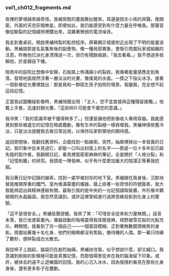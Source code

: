 <!-- author: Codex-A / vol:1 / ch:012 -->
### vol1_ch012_fragments.md

夜裡的夢境越來越奇怪。我被斑駁的畫面撕扯醒來，耳邊是陌生小孩的哭聲。推開窗，外面的天空灰暗無星。即便如此，我仍能感受到有什麼力量在呼喚我。那聲音像從斷裂的記憶縫隙裡鑽出來，混雜著微弱的電流噪音。

我走到書桌前，開啟黑蛹特製的監控程序。屏幕顯示城堡附近出現了不明的能量波動。黑蛹說那是名氣集聚後的副產物，像一種局部異象，會吸引周圍玩家或組織的注意。昨晚他已派化身清理過一次，但仍有殘餘痕跡。「我去看看。」我不想過多依賴他，於是親自下樓。

陰雨中的庭院比想像中安靜，石板路上佈滿細小的裂紋。我循著能量感應走到角落，發現地面居然浮著一層淡淡的光暈，像搖晃的水面。一摸之下指尖冰涼，接著一個影像從光暈裡跳出：那是我和一群陌生孩子拍照的場景。我皺眉，完全想不起這段記憶。

正當我試圖觸碰影像時，黑蛹悄聲出現：「主人，您不宜直接與這種殘留接觸。」他戴上手套，迅速封鎖光暈。「這些碎片可能會干擾您的意識。」

我冷笑：「我的意識早被干擾得夠多了。」但還是讓他把影像收入專用容器。我能感覺到那些被遺忘的記憶在暗處蠢動，像有生命的裂縫一樣吞噬我。黑蛹神情依舊冷淡，只是淡淡提醒我去做日常巡視，以保持玩家對領地的期待感。


返回房間後，我翻找舊資料，企圖找到一點線索。突然，抽屜裡掉出一本發黃的日記。我印象中從未見過它，卻能一口叫出封面上的名字——那是一位十多年前已經失蹤的製作者。我翻開日記，看見裡面密密麻麻的筆記，全是關於「人格分裂」和「記憶剝離」的研究。我頭皮一陣發麻，似乎有什麼更加龐大的陰謀正等著我挖掘。

我沿著日記中記錄的線索，找到一處早被封存的地下室。黑蛹跟在我身後，沉默地替我推開厚重的鐵門。室內堆滿蒙塵的儀器，牆上掛著一些奇怪的符號圖表，我大致能辨認出與精神連結有關。最吸引我的是中央的一台記憶讀取裝置，外形像半顆敞開的水晶腦袋。我忽然意識到，或許這裡曾經進行過將思維投影到化身上的實驗。

「這不是很安全。」黑蛹低聲提醒。我笑了笑：「可惜安全從來和力量無關。」話音未落，我已坐進裝置內。儀器啟動的嗡鳴震得我耳膜發麻，視野被雪花般的光點充斥。轉眼間，我看到了另一個自己——一個面容模糊、正對著無數鏡頭微笑的身影。周圍站著幾十名化身，他們的眼睛都沒有焦點，像待機的人偶。那一幕只持續了數秒，便碎裂成白光散去。

我從椅子上跳起，腦袋仍在劇烈抽痛。黑蛹扶住我，似乎想說什麼，卻又緘口。我意識到剛剛的影像極可能是真實記憶，而那個場景從未在我的腦海留下印象。或許，被抹去的遠不止遊樂園的回憶。我的心沉入冰水，因為我隱約看見在那些化身身後，還有更多影子在蠢動。
